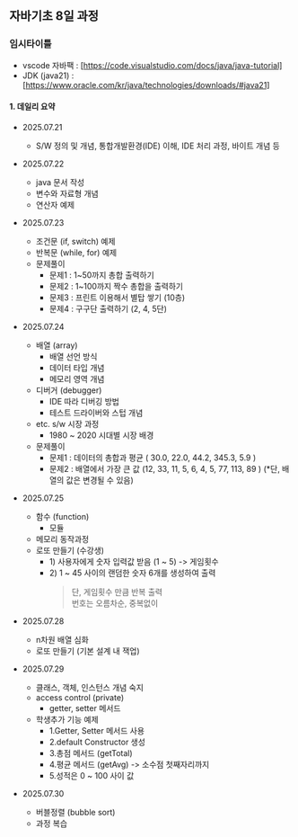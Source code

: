 ## 자바기초 8일 과정


### 임시타이틀

- vscode 자바팩 : [https://code.visualstudio.com/docs/java/java-tutorial]
- JDK  (java21) : [https://www.oracle.com/kr/java/technologies/downloads/#java21]

#### 1. 데일리 요약
- 2025.07.21 
    * S/W 정의 및 개념, 통합개발환경(IDE) 이해, IDE 처리 과정, 바이트 개념 등

- 2025.07.22
    * java 문서 작성
    * 변수와 자료형 개념
    * 연산자 예제

- 2025.07.23
    * 조건문 (if, switch) 예제    
    * 반복문 (while, for) 예제
    * 문제풀이
        * 문제1 : 1~50까지 총합 출력하기
        * 문제2 : 1~100까지 짝수 총합을 출력하기
        * 문제3 : 프린트 이용해서 별탑 쌓기 (10층)
        * 문제4 : 구구단 출력하기 (2, 4, 5단)

- 2025.07.24
    * 배열 (array)
        - 배열 선언 방식
        - 데이터 타입 개념
        - 메모리 영역 개념
    * 디버거 (debugger)
        - IDE 따라 디버깅 방법
        - 테스트 드라이버와 스텁 개념
    * etc. s/w 시장 과정
        - 1980 ~ 2020 시대별 시장 배경
    * 문제풀이
        * 문제1 : 데이터의 총합과 평균 ( 30.0, 22.0, 44.2, 345.3, 5.9 )
        * 문제2 : 배열에서 가장 큰 값 (12, 33, 11, 5, 6, 4, 5, 77, 113, 89 ) (*단, 배열의 값은 변경될 수 있음)

- 2025.07.25
    * 함수 (function)
        - 모듈
    * 메모리 동작과정
    * 로또 만들기 (수강생)
        * 1)&nbsp;사용자에게 숫자 입력값 받음 (1 ~ 5) -> 게임횟수
        * 2)&nbsp;1 ~ 45 사이의 랜덤한 숫자 6개를 생성하여 출력
            > 단, 게임횟수 만큼 반복 출력 <br>
            > 번호는 오름차순, 중복없이

- 2025.07.28
    * n차원 배열 심화
    * 로또 만들기 (기본 설계 내 잭업)

- 2025.07.29
    * 클래스, 객체, 인스턴스 개념 숙지
    * access control (private)
        - getter, setter 메서드
    * 학생추가 기능 예제
        * 1.Getter, Setter 메서드 사용
        * 2.default Constructor 생성
        * 3.총점 메서드 (getTotal)
        * 4.평균 메서드 (getAvg) -> 소수점 첫째자리까지 
        * 5.성적은 0 ~ 100 사이 값




- 2025.07.30
    * 버블정렬 (bubble sort)
    * 과정 복습
